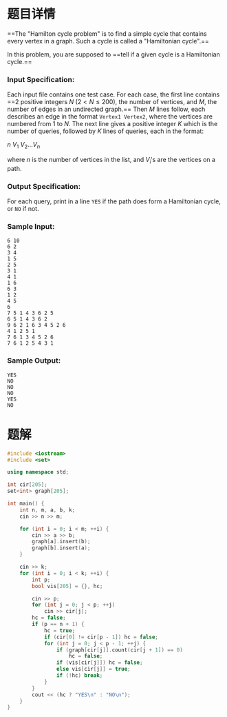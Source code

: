# 题目详情
==The "Hamilton cycle problem" is to find a simple cycle that contains every vertex in a graph. Such a cycle is called a "Hamiltonian cycle".==

In this problem, you are supposed to ==tell if a given cycle is a Hamiltonian cycle.==

### Input Specification:

Each input file contains one test case. For each case, the first line contains ==2 positive integers $N$ ($2< N \le 200$), the number of vertices, and $M$, the number of edges in an undirected graph.== Then $M$ lines follow, each describes an edge in the format `Vertex1 Vertex2`, where the vertices are numbered from 1 to $N$. The next line gives a positive integer $K$ which is the number of queries, followed by $K$ lines of queries, each in the format:

$n$ $V_1$ $V_2 ... V_n$

where $n$ is the number of vertices in the list, and $V_i'$s are the vertices on a path.

### Output Specification:

For each query, print in a line `YES` if the path does form a Hamiltonian cycle, or `NO` if not.

### Sample Input:

    6 10
    6 2
    3 4
    1 5
    2 5
    3 1
    4 1
    1 6
    6 3
    1 2
    4 5
    6
    7 5 1 4 3 6 2 5
    6 5 1 4 3 6 2
    9 6 2 1 6 3 4 5 2 6
    4 1 2 5 1
    7 6 1 3 4 5 2 6
    7 6 1 2 5 4 3 1


### Sample Output:

    YES
    NO
    NO
    NO
    YES
    NO
# 题解

```cpp
#include <iostream>
#include <set>

using namespace std;

int cir[205];
set<int> graph[205];

int main() {
    int n, m, a, b, k;
    cin >> n >> m;

    for (int i = 0; i < m; ++i) {
        cin >> a >> b;
        graph[a].insert(b);
        graph[b].insert(a);
    }

    cin >> k;
    for (int i = 0; i < k; ++i) {
        int p;
        bool vis[205] = {}, hc;

        cin >> p;
        for (int j = 0; j < p; ++j)
            cin >> cir[j];
        hc = false;
        if (p == n + 1) {
            hc = true;
            if (cir[0] != cir[p - 1]) hc = false;
            for (int j = 0; j < p - 1; ++j) {
                if (graph[cir[j]].count(cir[j + 1]) == 0)
                    hc = false;
                if (vis[cir[j]]) hc = false;
                else vis[cir[j]] = true;
                if (!hc) break;
            }
        }
        cout << (hc ? "YES\n" : "NO\n");
    }
}
```

